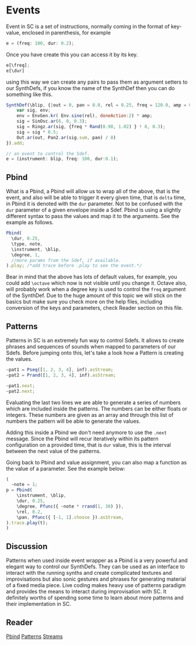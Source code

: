 # Events
Event in SC is a set of instructions, normally coming in the format of
key-value, enclosed in parenthesis, for example  

````js
e = (freq: 100, dur: 0.2);
````
Once you have create this you can access it by its key.

````js
e[\freq];
e[\dur]
````

using this way we can create any pairs to pass them as argument setters
to our SynthDefs, if you know the name of the SynthDef then you can do
something like this.

````js
SynthDef(\blip, {|out = 0, pan = 0.0, rel = 0.25, freq = 120.0, amp = 0.6|
	var sig, env;
	env = EnvGen.kr( Env.sine(rel), doneAction:2) * amp;
	sig = SinOsc.ar(6, 0, 0.3);
	sig = Ringz.ar(sig, {freq * Rand(0.98, 1.02) } ! 8, 0.3);
	sig = sig * 0.5;
	Out.ar(out, Pan2.ar(sig.sum, pan) / 8)
}).add;

// an event to control the Sdef.
e = (instrument: blip, freq: 100, dur:0.1);
````

## Pbind
What is a Pbind, a Pbind will allow us to wrap all of the above, that is
the event, and also will be able to trigger it every given time, that is
`delta` time, in Pbind it is denoted with the `dur` parameter. Not to be
confused with the `dur` parameter of a given envelope inside a Sdef.
Pbind is using a slightly different syntax to pass the values and map it
to the arguments. See the example as follows.

````js
Pbind(
  \dur, 0.25,
  \type, note,
  \instrument, \blip,
  \degree, 1,
  //more params from the Sdef, if available.
).play; /*add trace before .play to see the event.*/
````

Bear in mind that the above has lots of default values, for example, you
could add `\octave` which now is not visible until you change it. Octave
also, will probably work when a degree key is used to control the `freq`
argument of the SynthDef. Due to the huge amount of this topic we will
stick on the basics but make sure you check more on the help files,
including conversion of the keys and parameters, check Reader section on
this file.

## Patterns
Patterns in SC is an extremely fun way to control Sdefs. It allows to
create phrases and sequences of sounds when mapped to parameters of our
Sdefs. Before jumping onto this, let's take a look how a Pattern is
creating the values.

````js
~pat1 = Pseq([1, 2, 3, 4], inf).asStream;
~pat2 = Prand([1, 2, 3, 4], inf).asStream;

~pat1.next;
~pat2.next;
````

Evaluating the last two lines we are able to generate a series of
numbers which are included inside the patterns. The numbers can be
either floats or integers. These numbers are given as an array and
through this list of numbers the pattern will be able to generate the
values.

Adding this inside a Pbind we don't need anymore to use the `.next`
message. Since the Pbind will recur iteratively within its pattern
configuration on a provided time, that is `dur` value, this is the
interval between the next value of the patterns.

Going back to Pbind and value assignment, you can also map a function as
the value of a parameter. See the example below:

````js
(
  ~note = 1;
p = Pbind(
	\instrument, \blip,
	\dur, 0.25,
	\degree, Pfunc({ ~note * rrand(1, 30) }),
	\rel, 0.2,
	\pan, Pfunc({ [-1, 1].choose }).asStream,
).trace.play(t);
)
````

## Discussion
Patterns when used inside event wrapper as a Pbind is a very powerful
and elegant way to control our SynthDefs. They can be used as an
interface to interact with the running synths and create complicated
textures and improvisations but also sonic gestures and phrases for
generating material of a fixed media piece. Live coding makes heavy use
of patterns paradigm and provides the means to interact during
improvisation with SC. It definitely worths of spending some time to
learn about more patterns and their implementation in SC.  



## Reader
[Pbind](http://doc.sccode.org/Tutorials/A-Practical-Guide/PG_03_What_Is_Pbind.html)
[Patterns](http://doc.sccode.org/Tutorials/A-Practical-Guide/PG_01_Introduction.html)
[Streams](http://doc.sccode.org/Overviews/Streams.html)
